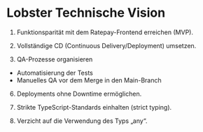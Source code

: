 # Lobster Technische Vision

1. Funktionsparität mit dem Ratepay-Frontend erreichen (MVP).

2. Vollständige CD (Continuous Delivery/Deployment) umsetzen.

3. QA-Prozesse organisieren
 - Automatisierung der Tests
 - Manuelles QA vor dem Merge in den Main-Branch

6. Deployments ohne Downtime ermöglichen.

7. Strikte TypeScript-Standards einhalten (strict typing).

8. Verzicht auf die Verwendung des Typs „any“.